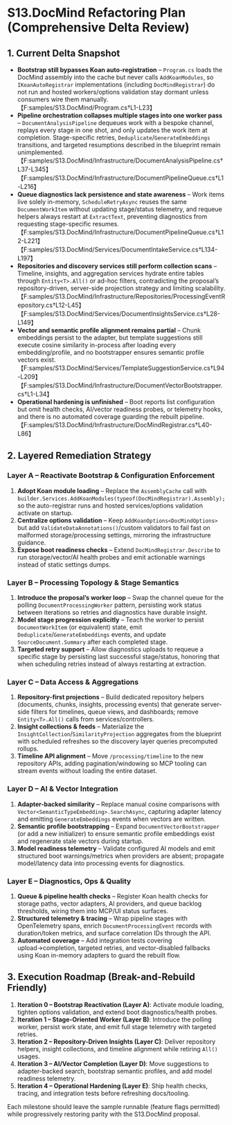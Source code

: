 # S13.DocMind Refactoring Plan (Comprehensive Delta Review)

## 1. Current Delta Snapshot
- **Bootstrap still bypasses Koan auto-registration** – `Program.cs` loads the DocMind assembly into the cache but never calls `AddKoanModules`, so `IKoanAutoRegistrar` implementations (including `DocMindRegistrar`) do not run and hosted workers/options validation stay dormant unless consumers wire them manually. 【F:samples/S13.DocMind/Program.cs†L1-L23】
- **Pipeline orchestration collapses multiple stages into one worker pass** – `DocumentAnalysisPipeline` dequeues work with a bespoke channel, replays every stage in one shot, and only updates the work item at completion. Stage-specific retries, `Deduplicate`/`GenerateEmbeddings` transitions, and targeted resumptions described in the blueprint remain unimplemented. 【F:samples/S13.DocMind/Infrastructure/DocumentAnalysisPipeline.cs†L37-L345】【F:samples/S13.DocMind/Infrastructure/DocumentPipelineQueue.cs†L1-L216】
- **Queue diagnostics lack persistence and state awareness** – Work items live solely in-memory, `ScheduleRetryAsync` reuses the same `DocumentWorkItem` without updating stage/status telemetry, and requeue helpers always restart at `ExtractText`, preventing diagnostics from requesting stage-specific resumes. 【F:samples/S13.DocMind/Infrastructure/DocumentPipelineQueue.cs†L12-L221】【F:samples/S13.DocMind/Services/DocumentIntakeService.cs†L134-L197】
- **Repositories and discovery services still perform collection scans** – Timeline, insights, and aggregation services hydrate entire tables through `Entity<T>.All()` or ad-hoc filters, contradicting the proposal’s repository-driven, server-side projection strategy and limiting scalability. 【F:samples/S13.DocMind/Infrastructure/Repositories/ProcessingEventRepository.cs†L12-L45】【F:samples/S13.DocMind/Services/DocumentInsightsService.cs†L28-L149】
- **Vector and semantic profile alignment remains partial** – Chunk embeddings persist to the adapter, but template suggestions still execute cosine similarity in-process after loading every embedding/profile, and no bootstrapper ensures semantic profile vectors exist. 【F:samples/S13.DocMind/Services/TemplateSuggestionService.cs†L94-L209】【F:samples/S13.DocMind/Infrastructure/DocumentVectorBootstrapper.cs†L1-L34】
- **Operational hardening is unfinished** – Boot reports list configuration but omit health checks, AI/vector readiness probes, or telemetry hooks, and there is no automated coverage guarding the rebuilt pipeline. 【F:samples/S13.DocMind/Infrastructure/DocMindRegistrar.cs†L40-L86】

## 2. Layered Remediation Strategy

### Layer A – Reactivate Bootstrap & Configuration Enforcement
1. **Adopt Koan module loading** – Replace the `AssemblyCache` call with `builder.Services.AddKoanModules(typeof(DocMindRegistrar).Assembly);` so the auto-registrar runs and hosted services/options validation activate on startup.
2. **Centralize options validation** – Keep `AddKoanOptions<DocMindOptions>` but add `ValidateDataAnnotations()`/custom validators to fail fast on malformed storage/processing settings, mirroring the infrastructure guidance.
3. **Expose boot readiness checks** – Extend `DocMindRegistrar.Describe` to run storage/vector/AI health probes and emit actionable warnings instead of static settings dumps.

### Layer B – Processing Topology & Stage Semantics
1. **Introduce the proposal’s worker loop** – Swap the channel queue for the polling `DocumentProcessingWorker` pattern, persisting work status between iterations so retries and diagnostics have durable insight.
2. **Model stage progression explicitly** – Teach the worker to persist `DocumentWorkItem` (or equivalent) state, emit `Deduplicate`/`GenerateEmbeddings` events, and update `SourceDocument.Summary` after each completed stage.
3. **Targeted retry support** – Allow diagnostics uploads to requeue a specific stage by persisting last successful stage/status, honoring that when scheduling retries instead of always restarting at extraction.

### Layer C – Data Access & Aggregations
1. **Repository-first projections** – Build dedicated repository helpers (documents, chunks, insights, processing events) that generate server-side filters for timelines, queue views, and dashboards; remove `Entity<T>.All()` calls from services/controllers.
2. **Insight collections & feeds** – Materialize the `InsightCollection`/`SimilarityProjection` aggregates from the blueprint with scheduled refreshes so the discovery layer queries precomputed rollups.
3. **Timeline API alignment** – Move `/processing/timeline` to the new repository APIs, adding pagination/windowing so MCP tooling can stream events without loading the entire dataset.

### Layer D – AI & Vector Integration
1. **Adapter-backed similarity** – Replace manual cosine comparisons with `Vector<SemanticTypeEmbedding>.SearchAsync`, capturing adapter latency and emitting `GenerateEmbeddings` events when vectors are written.
2. **Semantic profile bootstrapping** – Expand `DocumentVectorBootstrapper` (or add a new initializer) to ensure semantic profile embeddings exist and regenerate stale vectors during startup.
3. **Model readiness telemetry** – Validate configured AI models and emit structured boot warnings/metrics when providers are absent; propagate model/latency data into processing events for diagnostics.

### Layer E – Diagnostics, Ops & Quality
1. **Queue & pipeline health checks** – Register Koan health checks for storage paths, vector adapters, AI providers, and queue backlog thresholds, wiring them into MCP/UI status surfaces.
2. **Structured telemetry & tracing** – Wrap pipeline stages with OpenTelemetry spans, enrich `DocumentProcessingEvent` records with duration/token metrics, and surface correlation IDs through the API.
3. **Automated coverage** – Add integration tests covering upload→completion, targeted retries, and vector-disabled fallbacks using Koan in-memory adapters to guard the rebuilt flow.

## 3. Execution Roadmap (Break-and-Rebuild Friendly)
1. **Iteration 0 – Bootstrap Reactivation (Layer A)**: Activate module loading, tighten options validation, and extend boot diagnostics/health probes.
2. **Iteration 1 – Stage-Oriented Worker (Layer B)**: Introduce the polling worker, persist work state, and emit full stage telemetry with targeted retries.
3. **Iteration 2 – Repository-Driven Insights (Layer C)**: Deliver repository helpers, insight collections, and timeline alignment while retiring `All()` usages.
4. **Iteration 3 – AI/Vector Completion (Layer D)**: Move suggestions to adapter-backed search, bootstrap semantic profiles, and add model readiness telemetry.
5. **Iteration 4 – Operational Hardening (Layer E)**: Ship health checks, tracing, and integration tests before refreshing docs/tooling.

Each milestone should leave the sample runnable (feature flags permitted) while progressively restoring parity with the S13.DocMind proposal.

